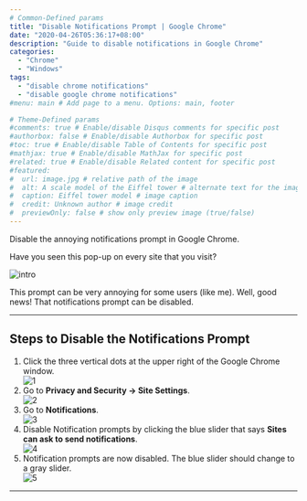 ```yaml
---
# Common-Defined params
title: "Disable Notifications Prompt | Google Chrome"
date: "2020-04-26T05:36:17+08:00"
description: "Guide to disable notifications in Google Chrome"
categories:
  - "Chrome"
  - "Windows"
tags:
  - "disable chrome notifications"
  - "disable google chrome notifications"
#menu: main # Add page to a menu. Options: main, footer

# Theme-Defined params
#comments: true # Enable/disable Disqus comments for specific post
#authorbox: false # Enable/disable Authorbox for specific post
#toc: true # Enable/disable Table of Contents for specific post
#mathjax: true # Enable/disable MathJax for specific post
#related: true # Enable/disable Related content for specific post
#featured:
#  url: image.jpg # relative path of the image
#  alt: A scale model of the Eiffel tower # alternate text for the image
#  caption: Eiffel tower model # image caption
#  credit: Unknown author # image credit
#  previewOnly: false # show only preview image (true/false)
---
```

Disable the annoying notifications prompt in Google Chrome.
<!--more-->
Have you seen this pop-up on every site that you visit?
<!--more-->
![intro](/img/chrome-disable-notifications/intro.png)
<!--more-->
This prompt can be very annoying for some users (like me). Well, good news! That notifications prompt can be disabled.
***
## Steps to Disable the Notifications Prompt
1. Click the three vertical dots at the upper right of the Google Chrome window.  
![1](/img/chrome-disable-notifications/1.png)
2. Go to **Privacy and Security -> Site Settings**.  
![2](/img/chrome-disable-notifications/2.png)
3. Go to **Notifications**.  
![3](/img/chrome-disable-notifications/3.png)
4. Disable Notification prompts by clicking the blue slider that says **Sites can ask to send notifications**.  
![4](/img/chrome-disable-notifications/4.png)
5. Notification prompts are now disabled. The blue slider should change to a gray slider.  
![5](/img/chrome-disable-notifications/5.png)
***
